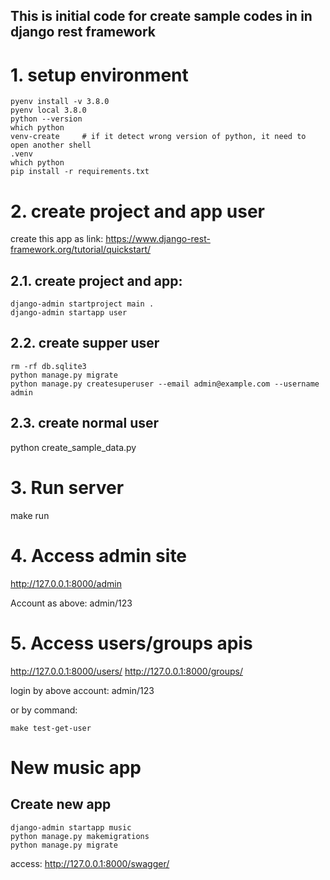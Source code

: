 This is initial code for create sample codes in in django rest framework
---


# 1. setup environment

```shell
pyenv install -v 3.8.0
pyenv local 3.8.0
python --version
which python
venv-create     # if it detect wrong version of python, it need to open another shell
.venv
which python
pip install -r requirements.txt
```

# 2. create project and app user

create this app as link: https://www.django-rest-framework.org/tutorial/quickstart/

## 2.1. create project and app:

```shell
django-admin startproject main .
django-admin startapp user
```

## 2.2. create supper user

```shell
rm -rf db.sqlite3
python manage.py migrate
python manage.py createsuperuser --email admin@example.com --username admin
```

## 2.3. create normal user

python create_sample_data.py

# 3. Run server

make run

# 4. Access admin site

http://127.0.0.1:8000/admin

Account as above: admin/123

# 5. Access users/groups apis

http://127.0.0.1:8000/users/
http://127.0.0.1:8000/groups/

login by above account: admin/123

or by command: 

```shell
make test-get-user
```

# New music app

## Create new app

```shell
django-admin startapp music
python manage.py makemigrations
python manage.py migrate
```

access: http://127.0.0.1:8000/swagger/

